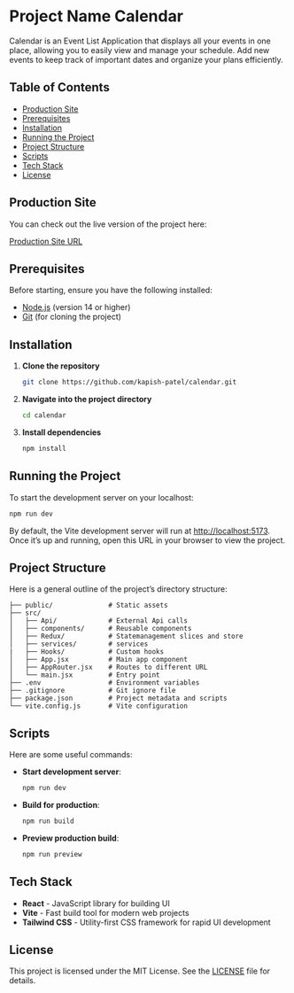 
# Project Name Calendar

Calendar is an Event List Application that displays all your events in one place, allowing you to easily view and manage your schedule. Add new events to keep track of important dates and organize your plans efficiently.

## Table of Contents
- [Production Site](#production-site)
- [Prerequisites](#prerequisites)
- [Installation](#installation)
- [Running the Project](#running-the-project)
- [Project Structure](#project-structure)
- [Scripts](#scripts)
- [Tech Stack](#tech-stack)
- [License](#license)


## Production Site

You can check out the live version of the project here:

[Production Site URL](https://calendar-six-rose.vercel.app/)

## Prerequisites
Before starting, ensure you have the following installed:
- [Node.js](https://nodejs.org/) (version 14 or higher)
- [Git](https://git-scm.com/) (for cloning the project)

## Installation
1. **Clone the repository**
   ```bash
   git clone https://github.com/kapish-patel/calendar.git
   ```
2. **Navigate into the project directory**
   ```bash
   cd calendar
   ```
3. **Install dependencies**
   ```bash
   npm install
   ```

## Running the Project
To start the development server on your localhost:

```bash
npm run dev
```

By default, the Vite development server will run at [http://localhost:5173](http://localhost:5173). Once it’s up and running, open this URL in your browser to view the project.

## Project Structure
Here is a general outline of the project’s directory structure:

```
├── public/              # Static assets
├── src/
│   ├── Api/             # External Api calls 
│   ├── components/      # Reusable components
│   ├── Redux/           # Statemanagement slices and store
│   ├── services/        # services 
|   ├── Hooks/           # Custom hooks
│   ├── App.jsx          # Main app component
│   ├── AppRouter.jsx    # Routes to different URL
│   └── main.jsx         # Entry point
├── .env                 # Environment variables
├── .gitignore           # Git ignore file
├── package.json         # Project metadata and scripts
└── vite.config.js       # Vite configuration
```

## Scripts
Here are some useful commands:

- **Start development server**:
  ```bash
  npm run dev
  ```

- **Build for production**:
  ```bash
  npm run build
  ```

- **Preview production build**:
  ```bash
  npm run preview
  ```

## Tech Stack
- **React** - JavaScript library for building UI
- **Vite** - Fast build tool for modern web projects
- **Tailwind CSS** - Utility-first CSS framework for rapid UI development

## License
This project is licensed under the MIT License. See the [LICENSE](LICENSE) file for details.
